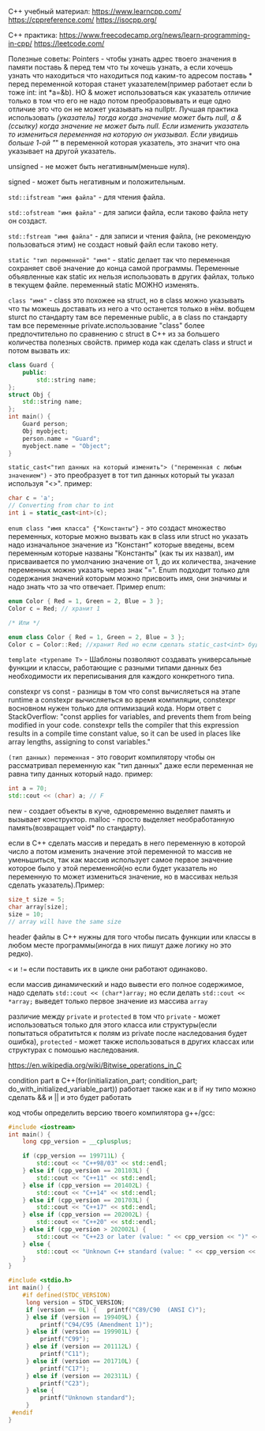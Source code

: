 C++ учебный материал:
https://www.learncpp.com/
https://cppreference.com/
https://isocpp.org/

C++ практика:
https://www.freecodecamp.org/news/learn-programming-in-cpp/
https://leetcode.com/

Полезные советы: Pointers - чтобы узнать адрес твоего значения в памяти поставь & перед тем что ты хочешь узнать, а если хочешь узнать что находиться что находиться под каким-то адресом поставь * перед переменной которая станет указателем(пример работает если b тоже int: int *a=&b). НО & может использоваться как указатель отличие только в том что его не надо потом преобразовывать и еще одно отличие это что он не может указывать на nullptr. Лучшая практика использовать *(указатель) тогда когда значение может быть null, а &(ссылку) когда значение не может быть null. Если изменить указатель то измениться переменная на которую он указывал. Если увидишь больше 1-ой "*" в переменной которая указатель, это значит что она указывает на другой указатель.

unsigned - не может быть негативным(меньше нуля).

signed - может быть негативным и положительным.

`std::ifstream "имя файла"` - для чтения файла.

`std::ofstream "имя файла"` - для записи файла, если таково файла нету он создаст.

`std::fstream "имя файла"` - для записи и чтения файла, (не рекомендую пользоваться этим) не создаст новый файл если таково нету.

`static "тип переменной" "имя"` - static делает так что переменная сохраняет своё значение до конца самой программы. Переменные объявленные как static их нельзя использовать в других файлах, только в текущем файле. переменный static МОЖНО изменять.

`class "имя"` - class это похожее на struct, но в class можно указывать что ты можешь доставать из него а что останется только в нём. вобщем sturct по стандарту там все переменные public, а в class по стандарту там все переменные private.использование "class" более предпочтительно по сравнению с struct в C++ из за большего количества полезных свойств. пример кода как сделать class и struct и потом вызвать их:
```cpp
class Guard {
    public:
        std::string name;
};
struct Obj {
    std::string name;
};
int main() {
    Guard person;
    Obj myobject;
    person.name = "Guard";
    myobject.name = "Object";
}
```

`static_cast<"тип данных на который изменить"> ("переменная с любым значением")` - это преобразует в тот тип данных который ты указал используя "<>". пример:
```cpp
char c = 'a';  
// Converting from char to int
int i = static_cast<int>(c);
```

`enum class "имя класса" {"Константы"}` - это создаст множество переменных, которые можно вызвать как в class или struct но указать надо изначальное значение из "Констант" которые введены, всем переменным которые названы "Константы" (как ты их назвал), им присваивается по умолчанию значение от 1, до их количества, значение переменных можно указать через знак "=". Enum подходит только для содержания значений которым можно присвоить имя, они значимы и надо знать что за что отвечает. Пример enum:
```cpp
enum Color { Red = 1, Green = 2, Blue = 3 };
Color c = Red; // хранит 1

/* Или */

enum class Color { Red = 1, Green = 2, Blue = 3 };
Color c = Color::Red; //хранит Red но если сделать static_cast<int> будет 1
```

`template <typename T>`  - Шаблоны позволяют создавать универсальные функции и классы, работающие с разными типами данных без необходимости их переписывания для каждого конкретного типа.

constexpr vs const - разницы в том что const вычисляеться на этапе runtime а constexpr вычисляеться во время компиляции, constexpr восновном нужен только для оптимизаций кода.
Норм ответ с StackOverflow:
"const applies for variables, and prevents them from being modified in your code. constexpr tells the compiler that this expression results in a compile time constant value, so it can be used in places like array lengths, assigning to const variables."

`(тип данных) переменная` - это говорит компилятору чтобы он рассматривал переменную как "тип данных" даже если переменная не равна типу данных который надо. пример:
 ```cpp
int a = 70;
std::cout << (char) a; // F
```

new - создает объекты в куче, одновременно выделяет память и вызывает конструктор.
malloc -  просто выделяет необработанную память(возвращает void* по стандарту).

если в C++ сделать массив и передать в него переменную в которой число а потом изменить значение этой переменной то массив не уменьшиться, так как массив использует самое первое значение которое было у этой переменной(но если будет указатель но переменную то может измениться значение, но в массивах нельзя сделать указатель).Пример:

```cpp
size_t size = 5;
char array[size];
size = 10;
// array will have the same size
```

header файлы в C++ нужны для того чтобы писать функции или классы в любом месте программы(иногда в них пишут даже логику но это редко).

`<` и `!=` если поставить их в цикле они работают одинаково.

если массив динамический и надо вывести его полное содержимое, надо сделать `std::cout << (char*)array;` но если делать `std::cout << *array;` выведет только первое значение из массива `array`

различие между `private` и `protected` в том что `private` - может использоваться только для этого класса или структуры(если попытаться обратитьтся к полям из private после наследования будет ошибка), `protected` - может также использоваться в других классах или структурах с помошью наследования.

https://en.wikipedia.org/wiki/Bitwise_operations_in_C

condition part в C++(for(initialization_part; condition_part; do_with_initialized_variable_part)) работает также как и в if ну типо можно сделать && и || и это будет работать

код чтобы определить версию твоего компилятора g++/gcc:
```cpp
#include <iostream>
int main() {
    long cpp_version = __cplusplus;

    if (cpp_version == 199711L) {
        std::cout << "C++98/03" << std::endl;
    } else if (cpp_version == 201103L) {
        std::cout << "C++11" << std::endl;
    } else if (cpp_version == 201402L) {
        std::cout << "C++14" << std::endl;
    } else if (cpp_version == 201703L) {
        std::cout << "C++17" << std::endl;
    } else if (cpp_version == 202002L) {
        std::cout << "C++20" << std::endl;
    } else if (cpp_version > 202002L) {
        std::cout << "C++23 or later (value: " << cpp_version << ")" << std::endl;
    } else {
        std::cout << "Unknown C++ standard (value: " << cpp_version << ")" << std::endl;
    }
}
```
```c
#include <stdio.h>
int main() {
    #if defined(STDC_VERSION)
     long version = STDC_VERSION;
     if (version == 0L) {   printf("C89/C90  (ANSI C)");
     } else if (version == 199409L) {
         printf("C94/C95 (Amendment 1)");
     } else if (version == 199901L) {
         printf("C99");
     } else if (version == 201112L) {
         printf("C11");
     } else if (version == 201710L) {
         printf("C17");
     } else if (version == 202311L) {
         printf("C23");
     } else {
         printf("Unknown standard");
     }
 #endif
}
```
